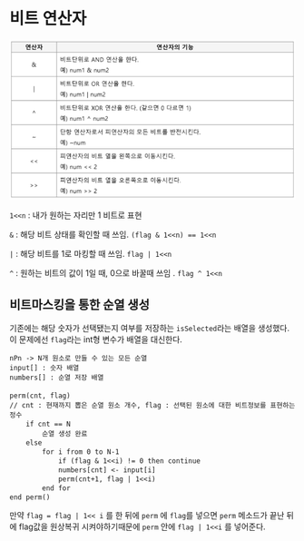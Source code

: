 # 비트 연산자

![image-20210215144016769](images/image-20210215144016769.png)

`1<<n` : 내가 원하는 자리만 1 비트로 표현

`&` : 해당 비트 상태를 확인할 때 쓰임. `(flag & 1<<n) == 1<<n`

`|` : 해당 비트를 1로 마킹할 때 쓰임. `flag | 1<<n`

`^` : 원하는 비트의 값이 1일 때, 0으로 바꿀때 쓰임 . `flag ^ 1<<n`





## 비트마스킹을 통한 순열 생성

기존에는 해당 숫자가 선택됐는지 여부를 저장하는 `isSelected`라는 배열을 생성했다. 이 문제에선 `flag`라는 int형 변수가 배열을 대신한다.

```
nPn -> N개 원소로 만들 수 있는 모든 순열
input[] : 숫자 배열
numbers[] : 순열 저장 배열

perm(cnt, flag) 
// cnt : 현재까지 뽑은 순열 원소 개수, flag : 선택된 원소에 대한 비트정보를 표현하는 정수
	if cnt == N
		순열 생성 완료
	else
		for i from 0 to N-1
			if (flag & 1<<i) != 0 then continue
			numbers[cnt] <- input[i]
			perm(cnt+1, flag | 1<<i)
		end for
end perm()
```

만약 `flag = flag | 1<< i` 를 한 뒤에 `perm` 에 `flag`를 넣으면 `perm` 메소드가 끝난 뒤에 flag값을 원상복귀 시켜야하기때문에 `perm` 안에 `flag | 1<<i` 를 넣어준다. 
